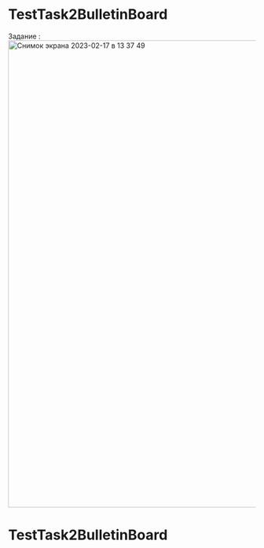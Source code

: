 # TestTask2BulletinBoard
Задание :
<img width="952" alt="Снимок экрана 2023-02-17 в 13 37 49" src="https://user-images.githubusercontent.com/99833219/219621345-5b9541c0-3366-4547-ba0c-6116b7c675c6.png">
# TestTask2BulletinBoard

